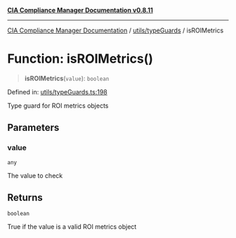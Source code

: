 [**CIA Compliance Manager Documentation v0.8.11**](../../../README.md)

***

[CIA Compliance Manager Documentation](../../../modules.md) / [utils/typeGuards](../README.md) / isROIMetrics

# Function: isROIMetrics()

> **isROIMetrics**(`value`): `boolean`

Defined in: [utils/typeGuards.ts:198](https://github.com/Hack23/cia-compliance-manager/blob/d6eede30e4f01622fe18187e98b207e9a06a781f/src/utils/typeGuards.ts#L198)

Type guard for ROI metrics objects

## Parameters

### value

`any`

The value to check

## Returns

`boolean`

True if the value is a valid ROI metrics object

